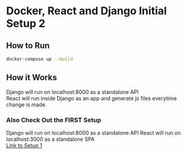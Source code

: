 # Docker, React and Django Initial Setup 2

## How to Run
```bash
docker-compose up --build
```

## How it Works
Django will run on localhost:8000 as a standalone API <br>
React will run inside Django as an app and generate js files everytime change is made.

### Also Check Out the FIRST Setup
Django will run on localhost:8000 as a standalone API
React will run on localhost:3000 as a standalone SPA <br>
[Link to Setup 1](https://github.com/RobStepanyan/Docker-React-Django-Setup)
